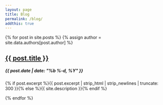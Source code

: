 ```yaml
---
layout: page
title: Blog
permalink: /blog/
addthis: true
---
```


<div class="post-list">
  {% for post in site.posts %}
  <!-- Look the author details up from the site config. -->
  {% assign author = site.data.authors[post.author] %}

  <section class="section">
  <h2>
    <a class="post-link" href="{{ post.url | prepend: site.baseurl }}">{{ post.title }}</a>
  </h2>
  <h5>
    <span class="post-meta">{{ post.date | date: "%b %-d, %Y" }}</span> <div class="addthis_toolbox addthis_default_style" addthis:url="{{ post.url | prepend: site.baseurl }}" addthis:title="{{ post.title}}" addthis:description="{% if post.excerpt %}{{ post.excerpt | strip_html | strip_newlines | truncate: 300 }}{% else %}{{ site.description }}{% endif %}">
  </h5>
  <p>
  {% if post.excerpt %}{{ post.excerpt | strip_html | strip_newlines | truncate: 300 }}{% else %}{{ site.description }}{% endif %}
  </p>
  </section>
  {% endfor %}
</div>

